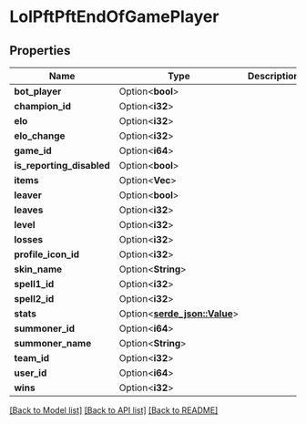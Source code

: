 # LolPftPftEndOfGamePlayer

## Properties

Name | Type | Description | Notes
------------ | ------------- | ------------- | -------------
**bot_player** | Option<**bool**> |  | [optional]
**champion_id** | Option<**i32**> |  | [optional]
**elo** | Option<**i32**> |  | [optional]
**elo_change** | Option<**i32**> |  | [optional]
**game_id** | Option<**i64**> |  | [optional]
**is_reporting_disabled** | Option<**bool**> |  | [optional]
**items** | Option<**Vec<i32>**> |  | [optional]
**leaver** | Option<**bool**> |  | [optional]
**leaves** | Option<**i32**> |  | [optional]
**level** | Option<**i32**> |  | [optional]
**losses** | Option<**i32**> |  | [optional]
**profile_icon_id** | Option<**i32**> |  | [optional]
**skin_name** | Option<**String**> |  | [optional]
**spell1_id** | Option<**i32**> |  | [optional]
**spell2_id** | Option<**i32**> |  | [optional]
**stats** | Option<[**serde_json::Value**](.md)> |  | [optional]
**summoner_id** | Option<**i64**> |  | [optional]
**summoner_name** | Option<**String**> |  | [optional]
**team_id** | Option<**i32**> |  | [optional]
**user_id** | Option<**i64**> |  | [optional]
**wins** | Option<**i32**> |  | [optional]

[[Back to Model list]](../README.md#documentation-for-models) [[Back to API list]](../README.md#documentation-for-api-endpoints) [[Back to README]](../README.md)


